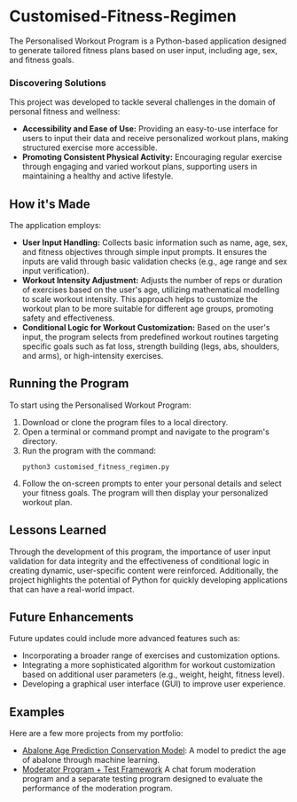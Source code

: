 # Customised-Fitness-Regimen
The Personalised Workout Program is a Python-based application designed to generate tailored fitness plans based on user input, including age, sex, and fitness goals.

### Discovering Solutions
This project was developed to tackle several challenges in the domain of personal fitness and wellness:
- **Accessibility and Ease of Use:** Providing an easy-to-use interface for users to input their data and receive personalized workout plans, making structured exercise more accessible.
- **Promoting Consistent Physical Activity:** Encouraging regular exercise through engaging and varied workout plans, supporting users in maintaining a healthy and active lifestyle.


## How it's Made
The application employs:
- **User Input Handling:** Collects basic information such as name, age, sex, and fitness objectives through simple input prompts. It ensures the inputs are valid through basic validation checks (e.g., age range and sex input verification).
- **Workout Intensity Adjustment:** Adjusts the number of reps or duration of exercises based on the user's age, utilizing mathematical modelling to scale workout intensity. This approach helps to customize the workout plan to be more suitable for different age groups, promoting safety and effectiveness.
- **Conditional Logic for Workout Customization:** Based on the user's input, the program selects from predefined workout routines targeting specific goals such as fat loss, strength building (legs, abs, shoulders, and arms), or high-intensity exercises.

## Running the Program
To start using the Personalised Workout Program:
1. Download or clone the program files to a local directory.
2. Open a terminal or command prompt and navigate to the program's directory.
3. Run the program with the command:
   ```
   python3 customised_fitness_regimen.py
   ```
4. Follow the on-screen prompts to enter your personal details and select your fitness goals. The program will then display your personalized workout plan.

## Lessons Learned
Through the development of this program, the importance of user input validation for data integrity and the effectiveness of conditional logic in creating dynamic, user-specific content were reinforced. Additionally, the project highlights the potential of Python for quickly developing applications that can have a real-world impact.

## Future Enhancements
Future updates could include more advanced features such as:
- Incorporating a broader range of exercises and customization options.
- Integrating a more sophisticated algorithm for workout customization based on additional user parameters (e.g., weight, height, fitness level).
- Developing a graphical user interface (GUI) to improve user experience.

## Examples
Here are a few more projects from my portfolio:
- [Abalone Age Prediction Conservation Model](https://github.com/christy511/AbaloneAgePrediction-ConservationModels):
A model to predict the age of abalone through machine learning.
- [Moderator Program + Test Framework](https://github.com/christy511/ModeratorProgram-TestFramework)
A chat forum moderation program and a separate testing program designed to evaluate the performance of the moderation program.

